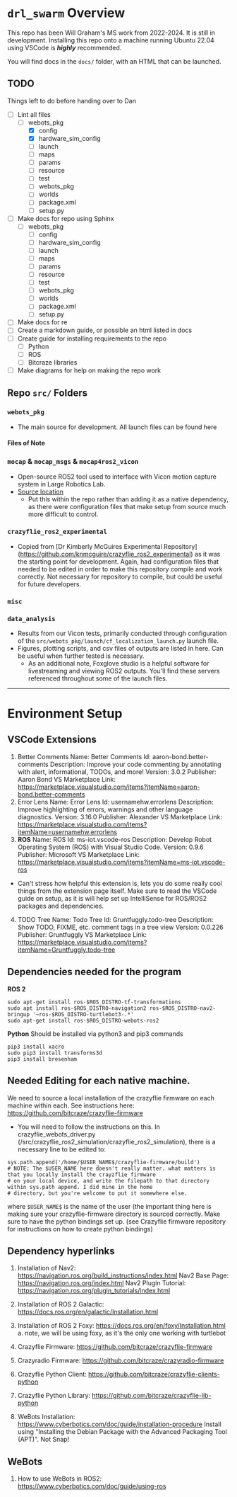 # `drl_swarm` Overview
This repo has been Will Graham's MS work from 2022-2024. It is still in development. Installing this repo onto a machine running Ubuntu 22.04 using VSCode is ***highly*** recommended.

You will find docs in the `docs/` folder, with an HTML that can be launched.

## TODO
Things left to do before handing over to Dan
- [ ] Lint all files
  - [ ] webots_pkg
    - [x] config 
    - [x] hardware_sim_config
    - [ ] launch
    - [ ] maps
    - [ ] params
    - [ ] resource
    - [ ] test
    - [ ] webots_pkg
    - [ ] worlds
    - [ ] package.xml
    - [ ] setup.py
- [ ] Make docs for repo using Sphinx
  - [ ] webots_pkg
    - [ ] config 
    - [ ] hardware_sim_config
    - [ ] launch
    - [ ] maps
    - [ ] params
    - [ ] resource
    - [ ] test
    - [ ] webots_pkg
    - [ ] worlds
    - [ ] package.xml
    - [ ] setup.py
- [ ] Make docs for re
- [ ] Create a markdown guide, or possible an html listed in docs
- [ ] Create guide for installing requirements to the repo
  - [ ] Python
  - [ ] ROS
  - [ ] Bitcraze libraries
- [ ] Make diagrams for help on making the repo work

## Repo `src/` Folders
### `webots_pkg`
- The main source for development. All launch files can be found here
#### Files of Note
### `mocap` & `mocap_msgs` & `mocap4ros2_vicon`
- Open-source ROS2 tool used to interface with Vicon motion capture system in Large Robotics Lab. 
- [Source location](https://github.com/MOCAP4ROS2-Project)
  - Put this within the repo rather than adding it as a native dependency, as there were configuration files that make setup from source much more difficult to control.
### `crazyflie_ros2_experimental`
- Copied from [Dr Kimberly McGuires Experimental Repository] (https://github.com/knmcguire/crazyflie_ros2_experimental) as it was the starting point for development. Again, had configuration files that needed to be edited in order to make this repository compile and work correctly. Not necessary for repository to compile, but could be useful for future developers.

### `misc`


### `data_analysis`
- Results from our Vicon tests, primarily conducted through configuration of the `src/webots_pkg/launch/cf_localization_launch.py` launch file.
- Figures, plotting scripts, and csv files of outputs are listed in here. Can be useful when further tested is necessary.
  - As an additional note, Foxglove studio is a helpful software for livestreaming and viewing ROS2 outputs. You'll find these servers referenced throughout some of the launch files. 

----------
# Environment Setup

## VSCode Extensions
1. Better Comments
Name: Better Comments
Id: aaron-bond.better-comments
Description: Improve your code commenting by annotating with alert, informational, TODOs, and more!
Version: 3.0.2
Publisher: Aaron Bond
VS Marketplace Link: https://marketplace.visualstudio.com/items?itemName=aaron-bond.better-comments
2. Error Lens
Name: Error Lens
Id: usernamehw.errorlens
Description: Improve highlighting of errors, warnings and other language diagnostics.
Version: 3.16.0
Publisher: Alexander
VS Marketplace Link: https://marketplace.visualstudio.com/items?itemName=usernamehw.errorlens
3. **ROS**
Name: ROS
Id: ms-iot.vscode-ros
Description: Develop Robot Operating System (ROS) with Visual Studio Code.
Version: 0.9.6
Publisher: Microsoft
VS Marketplace Link: https://marketplace.visualstudio.com/items?itemName=ms-iot.vscode-ros
- Can't stress how helpful this extension is, lets you do some really cool things from the extension page itself. Make sure to read the VSCode guide on setup, as it is will help set up IntelliSense for ROS/ROS2 packages and dependencies. 
4. TODO Tree
Name: Todo Tree
Id: Gruntfuggly.todo-tree
Description: Show TODO, FIXME, etc. comment tags in a tree view
Version: 0.0.226
Publisher: Gruntfuggly
VS Marketplace Link: https://marketplace.visualstudio.com/items?itemName=Gruntfuggly.todo-tree

## Dependencies needed for the program
**ROS 2**
```
sudo apt-get install ros-$ROS_DISTRO-tf-transformations
sudo apt install ros-$ROS_DISTRO-navigation2 ros-$ROS_DISTRO-nav2-bringup '~ros-$ROS_DISTRO-turtlebot3-.*'
sudo apt-get install ros-$ROS_DISTRO-webots-ros2

```
**Python**
Should be installed via python3 and pip3 commands
```
pip3 install xacro
sudo pip3 install transforms3d
pip3 install bresenham

```
## Needed Editing for each native machine.
We need to source a local installation of the crazyflie firmware on each machine within each. See instructions here: https://github.com/bitcraze/crazyflie-firmware
-  You will need to follow the instructions on this.
In crazyflie_webots_driver.py (/src/crazyflie_ros2_simulation/crazyflie_ros2_simulation), there is a necessary line to be edited to: 
```
sys.path.append('/home/$USER_NAME$/crazyflie-firmware/build')
# NOTE: The $USER_NAME here doesn't really matter. what matters is that you locally install the crayzflie firmware
# on your local device, and write the filepath to that directory within sys.path append. I did mine in the home 
# directory, but you're welcome to put it somewhere else.
```
where ``$USER_NAME$`` is the name of the user (the important thing here is making sure your crazyflie-firmware directory is sourced correctly. Make sure to have the python bindings set up. (see Crazyflie firmware repository for instructions on how to create python bindings)

## Dependency hyperlinks
1. Installation of Nav2: https://navigation.ros.org/build_instructions/index.html
        Nav2 Base Page: https://navigation.ros.org/index.html
        Nav2 Plugin Tutorial: https://navigation.ros.org/plugin_tutorials/index.html
        
3. Installation of ROS 2 Galactic: https://docs.ros.org/en/galactic/Installation.html
4. Installation of ROS 2 Foxy: https://docs.ros.org/en/foxy/Installation.html
  a. note, we will be using foxy, as it's the only one working with turtlebot
5. Crazyflie Firmware: https://github.com/bitcraze/crazyflie-firmware
6. Crazyradio Firmware: https://github.com/bitcraze/crazyradio-firmware
7. Crazyflie Python Client: https://github.com/bitcraze/crazyflie-clients-python
8. Crazyflie Python Library: https://github.com/bitcraze/crazyflie-lib-python
9. WeBots Installation: https://www.cyberbotics.com/doc/guide/installation-procedure
    Install using "Installing the Debian Package with the Advanced Packaging Tool (APT)". Not Snap!
## WeBots
1. How to use WeBots in ROS2: https://www.cyberbotics.com/doc/guide/using-ros


